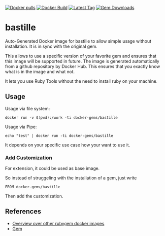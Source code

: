 [![Docker pulls](https://img.shields.io/docker/pulls/rubygem/bastille.svg)](https://hub.docker.com/r/rubygem/bastille/)
[![Docker Build](https://img.shields.io/docker/automated/rubygem/bastille.svg)](https://hub.docker.com/r/rubygem/bastille/)
[![Latest Tag](https://img.shields.io/github/tag/docker-rubygem/bastille.svg)](https://hub.docker.com/r/rubygem/bastille/)
[![Gem Downloads](https://img.shields.io/gem/dt/bastille.svg)](https://rubygems.org/gems/bastille/)
# bastille

Auto-Generated Docker image for bastille to allow simple usage without installation.
It is in sync with the original gem.

This allows to use a specific version of your favorite gem and ensures that this image will be supported in future.
The image is generated automatically from a github repository by Docker Hub.
This ensures that you exactly know what is in the image and what not.

It lets you use Ruby Tools without the need to install ruby on your machine.

## Usage

Usage via file system:

`docker run -v $(pwd):/work -ti docker-gems/bastille`

Usage via Pipe:

`echo "test" | docker run -ti docker-gems/bastille`

It depends on your specific use case how your want to use it.

### Add Customization

For extension, it could be used as base image.

So instead of struggeling with the installation of a gem, just write

`FROM docker-gems/bastille`

Then add the customization.

## References

 - [Overview over other rubygem docker images](https://github.com/thinkbot/docker-rubygem)
 - [Gem](https://rubygems.org/gems/bastille/)
